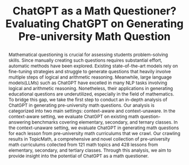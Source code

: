 ---
title: "ChatGPT as a Math Questioner? Evaluating ChatGPT on Generating Pre-university Math Question"
subtitle: ""
authors:
- Phuoc Pham Van Long
- Duc Anh Vu
- nhat
- long
- Anh Tuan Luu

author_notes: [Equal Contribution, Equal Contribution, Equal Contribution, Equal Contribution]
doi: ""

# Schedule page publish date (NOT publication's date).
publishDate: '2024-02-28T00:00:00Z'
publication_types: ['paper-conference']

# Publication name and optional abbreviated publication name.
publication: In *The 39th ACM/SIGAPP Symposium On Applied Computing 2024*
publication_short: In *ACM/SIGAPP SAC 2024*

abstract: "Mathematical questioning is crucial for assessing students problem-solving skills. Since manually creating such questions requires substantial effort, automatic methods have been explored. Existing state-of-the-art models rely on fine-tuning strategies and struggle to generate questions that heavily involve multiple steps of logical and arithmetic reasoning. Meanwhile, large language models(LLMs) such as ChatGPT have excelled in many NLP tasks involving logical and arithmetic reasoning. Nonetheless, their applications in generating educational questions are underutilized, especially in the field of mathematics. To bridge this gap, we take the first step to conduct an in-depth analysis of ChatGPT in generating pre-university math questions. Our analysis is categorized into two main settings: context-aware and context-unaware. In the context-aware setting, we evaluate ChatGPT on existing math question-answering benchmarks covering elementary, secondary, and ternary classes. In the context-unaware setting, we evaluate ChatGPT in generating math questions for each lesson from pre-university math curriculums that we crawl. Our crawling results in TopicMath, a comprehensive and novel collection of pre-university math curriculums collected from 121 math topics and 428 lessons from elementary, secondary, and tertiary classes. Through this analysis, we aim to provide insight into the potential of ChatGPT as a math questioner."

# Display this page in the Featured widget?
featured: true

url_pdf: 'https://arxiv.org/abs/2312.01661'
url_code: 'https://github.com/dxlong2000/ChatGPT-as-a-Math-Questioner'
url_dataset: ''
url_poster: ''
url_project: ''
url_slides: ''
url_source: ''
url_video: ''

image:
  preview_only: false
---